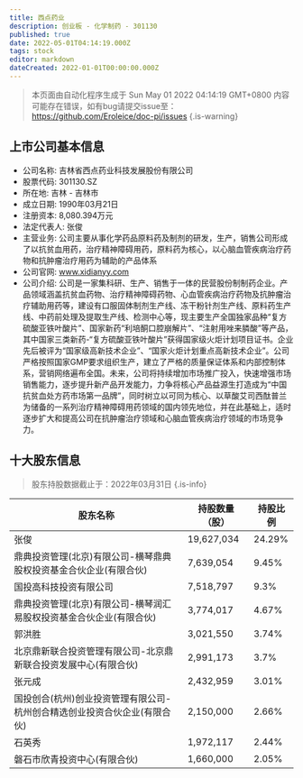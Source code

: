 ```yaml
---
title: 西点药业
description: 创业板 - 化学制药 - 301130
published: true
date: 2022-05-01T04:14:19.000Z
tags: stock
editor: markdown
dateCreated: 2022-01-01T00:00:00.000Z
---
```


> 本页面由自动化程序生成于 Sun May 01 2022 04:14:19 GMT+0800
> 内容可能存在错误，如有bug请提交issue至：https://github.com/Eroleice/doc-pi/issues
{.is-warning}

## 上市公司基本信息
- 公司名称: 吉林省西点药业科技发展股份有限公司
- 股票代码: 301130.SZ
- 所在地: 吉林 - 吉林市
- 成立日期: 1990年03月21日
- 注册资本: 8,080.394万元
- 法定代表人: 张俊
- 主营业务: 公司主要从事化学药品原料药及制剂的研发，生产，销售公司形成了以抗贫血用药，治疗精神障碍用药，原料药为核心，以心脑血管疾病治疗药物和抗肿瘤治疗用药为辅助的产品体系
- 公司官网: www.xidianyy.com
- 公司介绍: 公司是一家集科研、生产、销售于一体的民营股份制制药企业。产品领域涵盖抗贫血药物、治疗精神障碍药物、心血管疾病治疗药物及抗肿瘤治疗辅助用药等，建设有口服固体制剂生产线、冻干粉针剂生产线、原料药生产线、中药前处理及提取生产线、检测中心等，现主要生产全国独家品种“复方硫酸亚铁叶酸片”、国家新药“利培酮口腔崩解片”、“注射用唑来膦酸”等产品，其中国家三类新药-“复方硫酸亚铁叶酸片”获得国家级火炬计划项目证书。企业先后被评为“国家级高新技术企业”、“国家火炬计划重点高新技术企业”。公司严格按照国家GMP要求组织生产，建立了严格的质量保证体系和内部控制体系，营销网络遍布全国。未来，公司将持续增加市场推广投入，快速增强市场销售能力，逐步提升新产品开发能力，力争将核心产品益源生打造成为“中国抗贫血处方药市场第一品牌”，同时树立以可同为核心、以草酸艾司西酞普兰为储备的一系列治疗精神障碍用药领域的国内领先地位，并在此基础上，适时逐步扩大和提高公司在抗肿瘤治疗领域和心脑血管疾病治疗领域的市场竞争力。


## 十大股东信息
> 股东持股数据截止于：2022年03月31日
{.is-info}

| 股东名称 | 持股数量（股） | 持股比例 |
| --- | --- | --- |
| 张俊 | 19,627,034 | 24.29% |
| 鼎典投资管理(北京)有限公司-横琴鼎典股权投资基金合伙企业(有限合伙) | 7,639,054 | 9.45% |
| 国投高科技投资有限公司 | 7,518,797 | 9.3% |
| 鼎典投资管理(北京)有限公司-横琴润汇易股权投资基金合伙企业(有限合伙) | 3,774,017 | 4.67% |
| 郭洪胜 | 3,021,550 | 3.74% |
| 北京鼎新联合投资管理有限公司-北京鼎新联合投资发展中心(有限合伙) | 2,991,173 | 3.7% |
| 张元成 | 2,432,959 | 3.01% |
| 国投创合(杭州)创业投资管理有限公司-杭州创合精选创业投资合伙企业(有限合伙) | 2,150,000 | 2.66% |
| 石英秀 | 1,972,117 | 2.44% |
| 磐石市欣青投资中心(有限合伙) | 1,660,000 | 2.05% |




